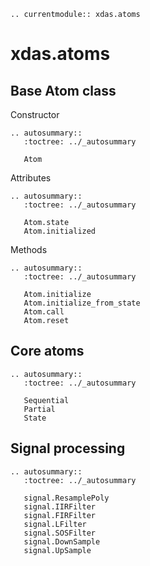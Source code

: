 ```{eval-rst}
.. currentmodule:: xdas.atoms
```

# xdas.atoms

## Base Atom class

Constructor

```{eval-rst}
.. autosummary::
   :toctree: ../_autosummary

   Atom
```

Attributes

```{eval-rst}
.. autosummary::
   :toctree: ../_autosummary

   Atom.state
   Atom.initialized
```


Methods

```{eval-rst}
.. autosummary::
   :toctree: ../_autosummary

   Atom.initialize
   Atom.initialize_from_state
   Atom.call
   Atom.reset
```

## Core atoms 

```{eval-rst}
.. autosummary::
   :toctree: ../_autosummary

   Sequential
   Partial
   State
```

## Signal processing

```{eval-rst}
.. autosummary::
   :toctree: ../_autosummary

   signal.ResamplePoly
   signal.IIRFilter
   signal.FIRFilter
   signal.LFilter
   signal.SOSFilter
   signal.DownSample
   signal.UpSample
```